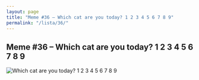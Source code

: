 ```yaml
---
layout: page
title: "Meme #36 – Which cat are you today? 1 2 3 4 5 6 7 8 9"
permalink: "/lista/36/"
---
```


## Meme #36 – Which cat are you today? 1 2 3 4 5 6 7 8 9

![Which cat are you today? 1 2 3 4 5 6 7 8 9](https://i.chzbgr.com/full/10441191424/h027E27C2/which-cat-are-today-1-2-3-4-5-6-7-8-9)


